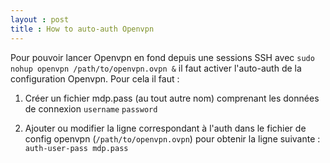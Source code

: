 ```yaml
---
layout : post
title : How to auto-auth Openvpn
---
```


Pour pouvoir lancer Openvpn en fond depuis une sessions SSH avec `sudo nohup openvpn /path/to/openvpn.ovpn &` il faut activer l'auto-auth de la configuration Openvpn.
Pour cela il faut :

1. Créer un fichier mdp.pass (au tout autre nom) comprenant les données de connexion 
`username`
`password`

2. Ajouter ou modifier la ligne correspondant à l'auth dans le fichier de config openvpn (`/path/to/openvpn.ovpn`) pour obtenir la ligne suivante :
`auth-user-pass mdp.pass`

